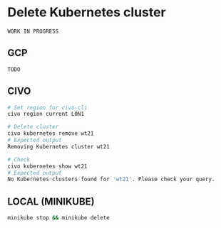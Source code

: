 
# Delete Kubernetes cluster

`WORK IN PROGRESS`

## GCP

`TODO`

## CIVO

```bash
# Set region for civo-cli
civo region current LON1

# Delete cluster
civo kubernetes remove wt21
# Expected output
Removing Kubernetes cluster wt21

# Check
civo kubernetes show wt21
# Expected output
No Kubernetes clusters found for 'wt21'. Please check your query.
```

## LOCAL (MINIKUBE)

```bash
minikube stop && minikube delete
```
